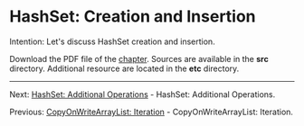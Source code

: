 # HashSet: Creation and Insertion

Intention: Let's discuss HashSet creation and insertion.

Download the PDF file of the [chapter](chapter_15.pdf). Sources are available in the <b>src</b> directory. 
Additional resource are located in the <b>etc</b> directory.

<hr>

Next: [HashSet: Additional Operations](chapter_16.md "HashSet: Additional Operations") - HashSet: Additional Operations.

Previous: [CopyOnWriteArrayList: Iteration](chapter_14.md "CopyOnWriteArrayList: Iteration") - CopyOnWriteArrayList: Iteration.